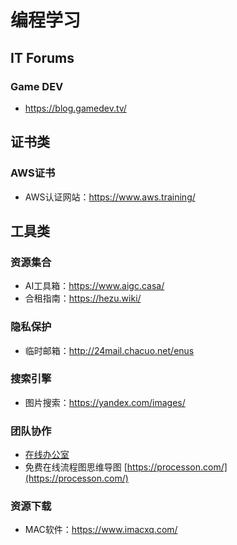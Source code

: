 # 编程学习

## IT Forums

### Game DEV

- https://blog.gamedev.tv/

## 证书类

### AWS证书

- AWS认证网站：https://www.aws.training/

## 工具类

### 资源集合

- AI工具箱：https://www.aigc.casa/
- 合租指南：https://hezu.wiki/

### 隐私保护

- 临时邮箱：http://24mail.chacuo.net/enus

### 搜索引擎

- 图片搜索：https://yandex.com/images/

### 团队协作

- [在线办公室](https://app.gather.town/invite?token=YiFlG7nMRtShur_PGtIq)
- 免费在线流程图思维导图 [https://processon.com/](https://processon.com/)

### 资源下载

- MAC软件：https://www.imacxq.com/
